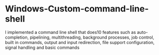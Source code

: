# Windows-Custom-command-line-shell
I implemented a command line shell that does10 features such as auto-completion, pipelining, multithreading, background processes, job control, built in commands, output and input redirection, file support configuration, signal handling and basic commands
